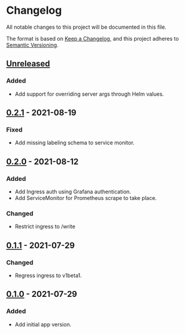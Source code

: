 # Changelog

All notable changes to this project will be documented in this file.

The format is based on [Keep a Changelog](https://keepachangelog.com/en/1.0.0/),
and this project adheres to [Semantic Versioning](https://semver.org/spec/v2.0.0.html).

## [Unreleased]

### Added

- Add support for overriding server args through Helm values.

## [0.2.1] - 2021-08-19

### Fixed

- Add missing labeling schema to service monitor.

## [0.2.0] - 2021-08-12

### Added

- Add Ingress auth using Grafana authentication.
- Add ServiceMonitor for Prometheus scrape to take place.

### Changed

- Restrict ingress to /write

## [0.1.1] - 2021-07-29

### Changed

- Regress ingress to v1beta1.

## [0.1.0] - 2021-07-29

### Added

- Add initial app version.

[Unreleased]: https://github.com/giantswarm/macropower-analytics-panel-server-app/compare/v0.2.1...HEAD
[0.2.1]: https://github.com/giantswarm/macropower-analytics-panel-server-app/compare/v0.2.0...v0.2.1
[0.2.0]: https://github.com/giantswarm/macropower-analytics-panel-server-app/compare/v0.1.1...v0.2.0
[0.1.1]: https://github.com/giantswarm/macropower-analytics-panel-server-app/compare/v0.1.0...v0.1.1
[0.1.0]: https://github.com/giantswarm/macropower-analytics-panel-server-app/releases/tag/v0.1.0

